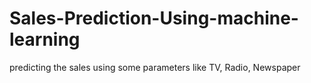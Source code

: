 # Sales-Prediction-Using-machine-learning
predicting the sales using some parameters like TV, Radio, Newspaper
